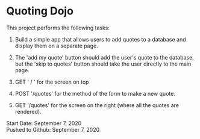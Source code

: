 # Quoting Dojo

This project performs the following tasks:

1.  Build a simple app that allows users to add quotes to a database and display them on a separate page.

2. The 'add my quote' button should add the user's quote to the database, but the 'skip to quotes' button should take the user directly to the main page.

3. GET ' / ' for the screen on top

4. POST '/quotes' for the method of the form to make a new quote.

5. GET '/quotes' for the screen on the right (where all the quotes are rendered).

Start Date: September 7, 2020\
Pushed to Github: September 7, 2020